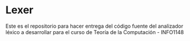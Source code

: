 # Lexer
Este es el repositorio para hacer entrega del código fuente del analizador léxico a desarrollar para el curso de Teoría de la Computación - INFO1148
